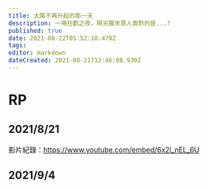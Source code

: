 ```yaml
---
title: 太陽不再升起的那一天
description: 一場狂歡之夜，隔天醒來眾人面對的是...?
published: true
date: 2021-08-22T05:52:10.470Z
tags: 
editor: markdown
dateCreated: 2021-08-21T12:46:08.930Z
---
```


# RP
## 2021/8/21

影片紀錄：https://www.youtube.com/embed/6x2l_nEL_6U

## 2021/9/4